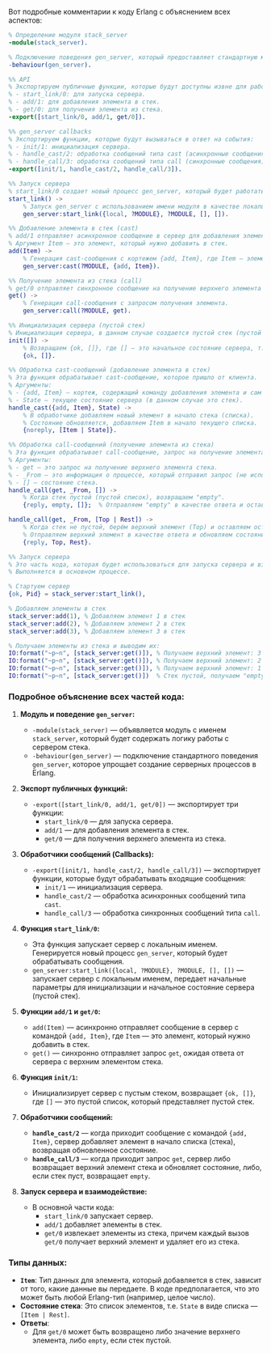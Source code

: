 Вот подробные комментарии к коду Erlang с объяснением всех аспектов:

```erlang
% Определение модуля stack_server
-module(stack_server).

% Подключение поведения gen_server, который предоставляет стандартную модель для реализации серверов в Erlang.
-behaviour(gen_server).

%% API
% Экспортируем публичные функции, которые будут доступны извне для работы с сервером:
% - start_link/0: для запуска сервера.
% - add/1: для добавления элемента в стек.
% - get/0: для получения элемента из стека.
-export([start_link/0, add/1, get/0]).

%% gen_server callbacks
% Экспортируем функции, которые будут вызываться в ответ на события:
% - init/1: инициализация сервера.
% - handle_cast/2: обработка сообщений типа cast (асинхронные сообщения).
% - handle_call/3: обработка сообщений типа call (синхронные сообщения).
-export([init/1, handle_cast/2, handle_call/3]).

%% Запуск сервера
% start_link/0 создает новый процесс gen_server, который будет работать с локальным именем ?MODULE (в данном случае stack_server).
start_link() ->
    % Запуск gen_server с использованием имени модуля в качестве локального процесса.
    gen_server:start_link({local, ?MODULE}, ?MODULE, [], []).

%% Добавление элемента в стек (cast)
% add/1 отправляет асинхронное сообщение в сервер для добавления элемента в стек.
% Аргумент Item — это элемент, который нужно добавить в стек.
add(Item) ->
    % Генерация cast-сообщения с кортежем {add, Item}, где Item — элемент стека.
    gen_server:cast(?MODULE, {add, Item}).

%% Получение элемента из стека (call)
% get/0 отправляет синхронное сообщение на получение верхнего элемента стека.
get() ->
    % Генерация call-сообщения с запросом получения элемента.
    gen_server:call(?MODULE, get).

%% Инициализация сервера (пустой стек)
% Инициализация сервера, в данном случае создается пустой стек (пустой список).
init([]) ->
    % Возвращаем {ok, []}, где [] — это начальное состояние сервера, т.е. пустой стек.
    {ok, []}.

%% Обработка cast-сообщений (добавление элемента в стек)
% Эта функция обрабатывает cast-сообщение, которое пришло от клиента.
% Аргументы:
% - {add, Item} — кортеж, содержащий команду добавления элемента и сам элемент.
% - State — текущее состояние сервера (в данном случае это стек).
handle_cast({add, Item}, State) ->
    % В обработчике добавляем новый элемент в начало стека (списка).
    % Состояние обновляется, добавляем Item в начало текущего списка.
    {noreply, [Item | State]}.

%% Обработка call-сообщений (получение элемента из стека)
% Эта функция обрабатывает call-сообщение, запрос на получение элемента из стека.
% Аргументы:
% - get — это запрос на получение верхнего элемента стека.
% - _From — это информация о процессе, который отправил запрос (не используется здесь).
% - [] — состояние стека.
handle_call(get, _From, []) ->
    % Когда стек пустой (пустой список), возвращаем "empty".
    {reply, empty, []};  % Отправляем "empty" в качестве ответа и оставляем стек пустым.

handle_call(get, _From, [Top | Rest]) ->
    % Когда стек не пустой, берём верхний элемент (Top) и оставляем остальную часть стека (Rest).
    % Отправляем верхний элемент в качестве ответа и обновляем состояние стека (Rest).
    {reply, Top, Rest}.

%% Запуск сервера
% Это часть кода, которая будет использоваться для запуска сервера и взаимодействия с ним.
% Выполняется в основном процессе.

% Стартуем сервер
{ok, Pid} = stack_server:start_link(),

% Добавляем элементы в стек
stack_server:add(1), % Добавляем элемент 1 в стек
stack_server:add(2), % Добавляем элемент 2 в стек
stack_server:add(3), % Добавляем элемент 3 в стек

% Получаем элементы из стека и выводим их:
IO:format("~p~n", [stack_server:get()]), % Получаем верхний элемент: 3
IO:format("~p~n", [stack_server:get()]), % Получаем верхний элемент: 2
IO:format("~p~n", [stack_server:get()]), % Получаем верхний элемент: 1
IO:format("~p~n", [stack_server:get()])  % Стек пустой, получаем "empty"
```

### Подробное объяснение всех частей кода:

1. **Модуль и поведение `gen_server`:**
    - `-module(stack_server)` — объявляется модуль с именем `stack_server`, который будет содержать логику работы с сервером стека.
    - `-behaviour(gen_server)` — подключение стандартного поведения `gen_server`, которое упрощает создание серверных процессов в Erlang.

2. **Экспорт публичных функций:**
    - `-export([start_link/0, add/1, get/0])` — экспортирует три функции:
        - `start_link/0` — для запуска сервера.
        - `add/1` — для добавления элемента в стек.
        - `get/0` — для получения верхнего элемента из стека.

3. **Обработчики сообщений (Callbacks):**
    - `-export([init/1, handle_cast/2, handle_call/3])` — экспортирует функции, которые будут обрабатывать входящие сообщения:
        - `init/1` — инициализация сервера.
        - `handle_cast/2` — обработка асинхронных сообщений типа `cast`.
        - `handle_call/3` — обработка синхронных сообщений типа `call`.

4. **Функция `start_link/0`:**
    - Эта функция запускает сервер с локальным именем. Генерируется новый процесс `gen_server`, который будет обрабатывать сообщения.
    - `gen_server:start_link({local, ?MODULE}, ?MODULE, [], [])` — запускает сервер с локальным именем, передает начальные параметры для инициализации и начальное состояние сервера (пустой стек).

5. **Функции `add/1` и `get/0`:**
    - `add(Item)` — асинхронно отправляет сообщение в сервер с командой `{add, Item}`, где `Item` — это элемент, который нужно добавить в стек.
    - `get()` — синхронно отправляет запрос `get`, ожидая ответа от сервера с верхним элементом стека.

6. **Функция `init/1`:**
    - Инициализирует сервер с пустым стеком, возвращает `{ok, []}`, где `[]` — это пустой список, который представляет пустой стек.

7. **Обработчики сообщений:**
    - **`handle_cast/2`** — когда приходит сообщение с командой `{add, Item}`, сервер добавляет элемент в начало списка (стека), возвращая обновленное состояние.
    - **`handle_call/3`** — когда приходит запрос `get`, сервер либо возвращает верхний элемент стека и обновляет состояние, либо, если стек пуст, возвращает `empty`.

8. **Запуск сервера и взаимодействие:**
    - В основной части кода:
        - `start_link/0` запускает сервер.
        - `add/1` добавляет элементы в стек.
        - `get/0` извлекает элементы из стека, причем каждый вызов `get/0` получает верхний элемент и удаляет его из стека.

### Типы данных:

- **`Item`**: Тип данных для элемента, который добавляется в стек, зависит от того, какие данные вы передаете. В коде предполагается, что это может быть любой Erlang-тип (например, целое число).
- **Состояние стека**: Это список элементов, т.е. `State` в виде списка — `[Item | Rest]`.
- **Ответы**:
    - Для `get/0` может быть возвращено либо значение верхнего элемента, либо `empty`, если стек пустой.
